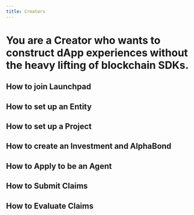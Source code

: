 ```yaml
---
title: Creators
---
```


# You are a Creator who wants to construct dApp experiences without the heavy lifting of blockchain SDKs.

## How to join Launchpad

## How to set up an Entity

## How to set up a Project

## How to create an Investment and AlphaBond

## How to Apply to be an Agent

## How to Submit Claims

## How to Evaluate Claims
